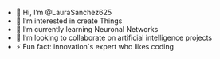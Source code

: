 - 👋 Hi, I’m @LauraSanchez625
- 👀 I’m interested in create Things
- 🌱 I’m currently learning Neuronal Networks
- 💞️ I’m looking to collaborate on artificial intelligence projects
- ⚡ Fun fact: innovation´s expert who likes coding

<!---
LauraSanchez625/LauraSanchez625 is a ✨ special ✨ repository because its `README.md` (this file) appears on your GitHub profile.
You can click the Preview link to take a look at your changes.
--->
